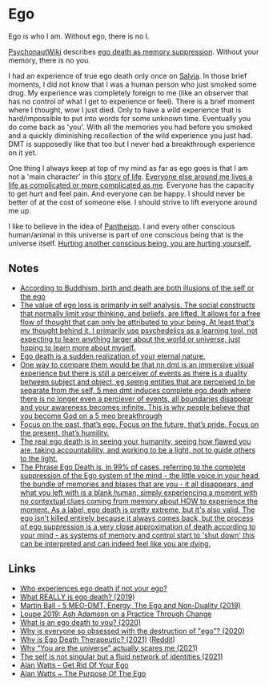 # Ego

Ego is who I am. Without ego, there is no I.

[PsychonautWiki](https://psychonautwiki.org/wiki/Main_Page) describes [ego death as memory suppression](https://psychonautwiki.org/w/index.php?title=Memory_suppression&_=#Ego_death). Without your memory, there is no you.

I had an experience of true ego death only once on [Salvia](../drugs/psychedelics/salvia.md). In those brief moments, I did not know that I was a human person who just smoked some drug. My experience was completely foreign to me (like an observer that has no control of what I get to experience or feel). There is a brief moment where I thought, wow I just died. Only to have a wild experience that is hard/impossible to put into words for some unknown time. Eventually you do come back as 'you'. With all the memories you had before you smoked and a quickly diminishing recollection of the wild experience you just had. DMT is supposedly like that too but I never had a breakthrough experience on it yet.

One thing I always keep at top of my mind as far as ego goes is that I am not a 'main character' in this [story of life](https://www.youtube.com/watch?v=KgzQuE1pR1w). [Everyone else around me lives a life as complicated or more complicated as me](https://www.youtube.com/watch?v=AkoML0_FiV4). Everyone has the capacity to get hurt and feel pain. And everyone can be happy. I should never be better of at the cost of someone else. I should strive to lift everyone around me up.

I like to believe in the idea of [Pantheism](https://plato.stanford.edu/entries/pantheism/). I and every other conscious human/animal in this universe is part of one conscious being that is the universe itself. [Hurting another conscious being, you are hurting yourself.](http://www.galactanet.com/oneoff/theegg_mod.html)

## Notes

- [According to Buddhism, birth and death are both illusions of the self or the ego](https://www.reddit.com/r/DMT/comments/6i7d2r/sowe_dont_really_die_do_we/)
- [The value of ego loss is primarily in self analysis. The social constructs that normally limit your thinking, and beliefs, are lifted. It allows for a free flow of thought that can only be attributed to your being. At least that's my thought behind it. I primarily use psychedelics as a learning tool, not expecting to learn anything larger about the world or universe, just hoping to learn more about myself.](https://www.reddit.com/r/Psychonaut/comments/8d7d1j/so_whats_the_actual_point_of_ego_death/)
- [Ego death is a sudden realization of your eternal nature.](https://www.reddit.com/r/Psychonaut/comments/8d7d1j/so_whats_the_actual_point_of_ego_death/)
- [One way to compare them would be that nn dmt is an immersive visual experience but there is still a perceiver of events as there is a duality between subject and object, eg seeing entities that are perceived to be separate from the self, 5 meo dmt induces complete ego death where there is no longer even a perciever of events, all boundaries disappear and your awareness becomes infinite. This is why people believe that you become God on a 5 meo breakthrough](https://www.reddit.com/r/DMT/comments/9ssa0g/dmt_vs_5meo_dmt/)
- [Focus on the past, that’s ego. Focus on the future, that’s pride. Focus on the present, that’s humility.](https://twitter.com/david_perell/status/1416642821663035396)
- [The real ego death is in seeing your humanity, seeing how flawed you are, taking accountability, and working to be a light, not to guide others to the light.](https://www.reddit.com/r/researchchemicals/comments/osbis4/i_think_ive_got_mania_because_of_1cplsd/)
- [The Phrase Ego Death is, in 99% of cases, referring to the complete suppression of the Ego system of the mind - the little voice in your head, the bundle of memories and biases that are you - it all disappears, and what you left with is a blank human, simply experiencing a moment with no contextual clues coming from memory about HOW to experience the moment. As a label, ego death is pretty extreme, but it's also valid. The ego isn't killed entirely because it always comes back, but the process of ego suppression is a very close approximation of death according to your mind - as systems of memory and control start to 'shut down' this can be interpreted and can indeed feel like you are dying.](https://www.reddit.com/r/RationalPsychonaut/comments/py6rex/question_about_ego_deathdissolution/)

## Links

- [Who experiences ego death if not your ego?](https://www.reddit.com/r/Psychonaut/comments/8an34k/who_experiences_ego_death_if_not_your_ego/)
- [What REALLY is ego death? (2019)](https://www.reddit.com/r/RationalPsychonaut/comments/c043yw/what_really_is_ego_death/)
- [Martin Ball - 5 MEO-DMT, Energy, The Ego and Non-Duality (2019)](https://www.youtube.com/watch?v=B8o7IPx5xDQ)
- [Loupe 2019: Ash Adamson on a Practice Through Change](https://www.youtube.com/watch?v=N92gu_AQ43E)
- [What is an ego death to you? (2020)](https://www.reddit.com/r/RationalPsychonaut/comments/elqiq7/the_ego_death_i_wanna_know/)
- [Why is everyone so obsessed with the destruction of "ego"? (2020)](https://www.reddit.com/r/RationalPsychonaut/comments/gqrc0v/why_is_everyone_so_obsessed_with_the_destruction/)
- [Why is Ego Death Therapeutic? (2021)](https://realitysandwich.com/why-is-ego-death-therapeutic/) ([Reddit](https://www.reddit.com/r/RationalPsychonaut/comments/mbbohy/why_is_ego_death_therapeutic/))
- [Why “You are the universe” actually scares me (2021)](https://www.reddit.com/r/AlanWatts/comments/mqd0s8/why_you_are_the_universe_actually_scares_me/)
- [The self is not singular but a fluid network of identities (2021)](https://aeon.co/essays/the-self-is-not-singular-but-a-fluid-network-of-identities)
- [Alan Watts - Get Rid Of Your Ego](https://www.youtube.com/watch?v=m8TCFWNZx2o)
- [Alan Watts ~ The Purpose Of The Ego](https://www.youtube.com/watch?v=pfROCVjMdrU)
